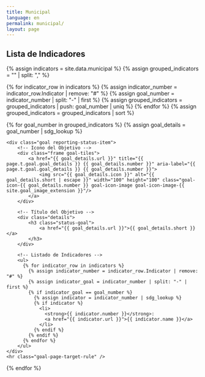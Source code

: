 ```yaml
---
title: Municipal
language: en
permalink: municipal/
layout: page
---
```


## Lista de Indicadores

<div class="container">
  {% assign indicators = site.data.municipal %}
  {% assign grouped_indicators = "" | split: "," %}

  <!-- Agrupar indicadores por objetivo -->
  {% for indicator_row in indicators %}
    {% assign indicator_number = indicator_row.Indicator | remove: "#" %}
    {% assign goal_number = indicator_number | split: "-" | first %}
    {% assign grouped_indicators = grouped_indicators | push: goal_number | uniq %}
  {% endfor %}
  {% assign grouped_indicators = grouped_indicators | sort %}

  <!-- Mostrar indicadores agrupados -->
  {% for goal_number in grouped_indicators %}
    {% assign goal_details = goal_number | sdg_lookup %}

    <div class="goal reporting-status-item">
        <!-- Icono del Objetivo -->
        <div class="frame goal-tiles">
            <a href="{{ goal_details.url }}" title="{{ page.t.goal.goal_details }} {{ goal_details.number }}" aria-label="{{ page.t.goal.goal_details }} {{ goal_details.number }}">
                <img src="{{ goal_details.icon }}" alt="{{ goal_details.short | escape }}" width="100" height="100" class="goal-icon-{{ goal_details.number }} goal-icon-image goal-icon-image-{{ site.goal_image_extension }}"/>
            </a>
        </div>
        
        <!-- Título del Objetivo -->
        <div class="details">
            <h3 class="status-goal">
                <a href="{{ goal_details.url }}">{{ goal_details.short }}</a>
            </h3>
        </div>

        <!-- Listado de Indicadores -->
        <ul>
          {% for indicator_row in indicators %}
            {% assign indicator_number = indicator_row.Indicator | remove: "#" %}
            {% assign indicator_goal = indicator_number | split: "-" | first %}
            {% if indicator_goal == goal_number %}
              {% assign indicator = indicator_number | sdg_lookup %}
              {% if indicator %}
                <li>
                  <strong>{{ indicator.number }}</strong>: 
                  <a href="{{ indicator.url }}">{{ indicator.name }}</a>
                </li>
              {% endif %}
            {% endif %}
          {% endfor %}
        </ul>
    </div>
    <hr class="goal-page-target-rule" />
  {% endfor %}
</div>
